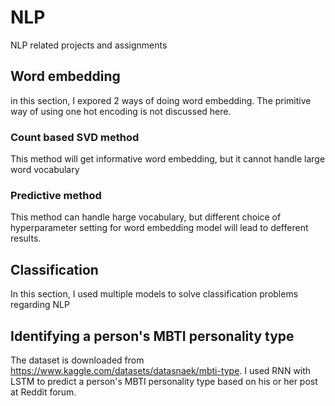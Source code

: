 # NLP
NLP related projects and assignments
## Word embedding
in this section, I expored 2 ways of doing word embedding. The primitive way of using one hot encoding is not discussed here.
### Count based SVD method 
This method will get informative word embedding, but it cannot handle large word vocabulary
### Predictive method 
This method can handle harge vocabulary, but different choice of hyperparameter setting for word embedding model will lead to defferent results.
## Classification
In this section, I used multiple models to solve classification problems regarding NLP
## Identifying a person's MBTI personality type
The dataset is downloaded from https://www.kaggle.com/datasets/datasnaek/mbti-type. I used RNN with LSTM to predict a person's MBTI personality type based on his or her post at Reddit forum.

